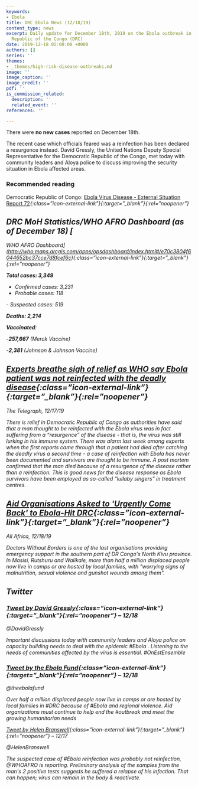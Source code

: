 ```yaml
---
keywords:
- Ebola
title: DRC Ebola News (12/18/19)
content_type: news
excerpt: Daily update for December 18th, 2019 on the Ebola outbreak in eastern Democratic
  Republic of the Congo (DRC)
date: 2019-12-18 05:00:00 +0000
authors: []
series: ''
themes:
- _themes/high-risk-disease-outbreaks.md
image: ''
image_caption: ''
image_credit: ''
pdf: ''
is_commission_related:
  description: ''
  related_event: ''
references: ''

---
```

There were **no new cases** reported on December 18th.

The recent case which officials feared was a reinfection has been declared a resurgence instead. David Gressly, the United Nations Deputy Special Representative for the Democratic Republic of the Congo, met today with community leaders and Aloya police to discuss improving the security situation in Ebola affected areas.

### Recommended reading

Democratic Republic of Congo: [Ebola Virus Disease - External Situation Report 72](https://reliefweb.int/report/democratic-republic-congo/democratic-republic-congo-ebola-virus-disease-external-situation-87)<i/>{:class=”icon-external-link”}{:target=”_blank”}{:rel=”noopener”}

## DRC MoH Statistics/WHO AFRO Dashboard (as of December 18) [  
 WHO AFRO Dashboard](http://who.maps.arcgis.com/apps/opsdashboard/index.html#/e70c3804f6044652bc37cce7d8fcef6c)<i/>{:class=”icon-external-link”}{:target=”_blank”}{:rel=”noopener”}

**Total cases: 3,349**  
 - Confirmed cases: 3,231  
 - Probable cases: 118

\- Suspected cases: 519

**Deaths: 2,214**

**Vaccinated**:

\-**257,667** (Merck Vaccine)

\-**2,381** (Johnson & Johnson Vaccine)

## [Experts breathe sigh of relief as WHO say Ebola patient was not reinfected with the deadly disease](https://www.telegraph.co.uk/global-health/science-and-disease/experts-breathe-sigh-relief-say-ebola-patient-not-reinfected/)<i/>{:class=”icon-external-link”}{:target=”_blank”}{:rel=”noopener”}

_The Telegraph, 12/17/19_

There is relief in Democratic Republic of Congo as authorities have said that a man thought to be reinfected with the Ebola virus was in fact suffering from a “resurgence” of the disease - that is, the virus was still lurking in his immune system. There was alarm last week among experts when the first reports came through that a patient had died after catching the deadly virus a second time - a case of reinfection with Ebola has never been documented and survivors are thought to be immune. A post mortem confirmed that the man died because of a resurgence of the disease rather than a reinfection. This is good news for the disease response as Ebola survivors have been employed as so-called “lullaby singers” in treatment centres.

## [Aid Organisations Asked to 'Urgently Come Back' to Ebola-Hit DRC](https://allafrica.com/view/group/main/main/id/00071329.html)<i/>{:class=”icon-external-link”}{:target=”_blank”}{:rel=”noopener”}

_All Africa, 12/18/19_

Doctors Without Borders is one of the last organisations providing emergency support in the southern part of DR Congo's North Kivu province. In Masisi, Rutshuru and Walikale, more than half a million displaced people now live in camps or are hosted by local families, with "worrying signs of malnutrition, sexual violence and gunshot wounds among them".

## Twitter

### [Tweet by David Gressly](https://twitter.com/DavidGressly/status/1207339501196107779)<i/>{:class=”icon-external-link”}{:target=”_blank”}{:rel=”noopener”} – 12/18

@DavidGressly

Important discussions today with community leaders and Aloya police on capacity building needs to deal with the epidemic #Ebola . Listening to the needs of communities affected by the virus is essential. #OnEstEnsemble

### [Tweet by the Ebola Fund](https://twitter.com/theebolafund/status/1207400981627060225)<i/>{:class=”icon-external-link”}{:target=”_blank”}{:rel=”noopener”} – 12/18

@theebolafund

Over half a million displaced people now live in camps or are hosted by local families in #DRC because of #Ebola and regional violence. Aid organizations must continue to help end the #outbreak and meet the growing humanitarian needs

[Tweet by Helen Branswell](https://twitter.com/HelenBranswell/status/1207064923945209856)<i/>{:class=”icon-external-link”}{:target=”_blank”}{:rel=”noopener”} – 12/17

@HelenBranswell

The suspected case of #Ebola reinfection was probably not reinfection, @WHOAFRO is reporting. Preliminary analysis of the samples from the man's 2 positive tests suggests he suffered a relapse of his infection. That can happen; virus can remain in the body & reactivate.